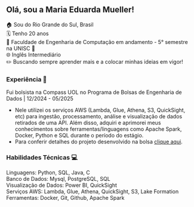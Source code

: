 ## Olá, sou a Maria Eduarda Mueller!  <br>

🏠 Sou do Rio Grande do Sul, Brasil  <br>
🗓️ Tenho 20 anos  <br>
🏫 Faculdade de Engenharia de Computação em andamento - 5° semestre na UNISC 🌟  <br>
🌐 Inglês Intermediário <br>
✏️ Buscando sempre aprender mais e a colocar minhas ideias em vigor!
 <br> 
### Experiência 💼 
Fui bolsista na Compass UOL no Programa de Bolsas de Engenharia de Dados | 12/2024 - 05/2025 <br>
- Nele utilizei os serviços AWS (Lambda, Glue, Athena, S3, QuickSight, etc) para ingestão, processamento, análise e visualização de dados retirados de uma API. Além disso, adquiri e aprimorei meus
conhecimentos sobre ferramentas/linguagens como Apache Spark, Docker, Python e SQL durante o período do estágio.
- Para conferir detalhes do projeto desenvolvido na bolsa [clique aqui](https://github.com/MariaEduardaMueller/Projetos/blob/main/ProgramadeBolsas.md). <br>

### Habilidades Técnicas 💻
Linguagens: Python, SQL, Java, C <br>
Banco de Dados: Mysql, PostgreSQL, SQL <br>
Visualização de Dados: Power BI, QuickSight <br>
Serviços AWS: Lambda, Glue, Athena, QuickSight, S3, Lake Formation <br>
Ferramentas: Docker, Git, Github, Apache Spark <br>
